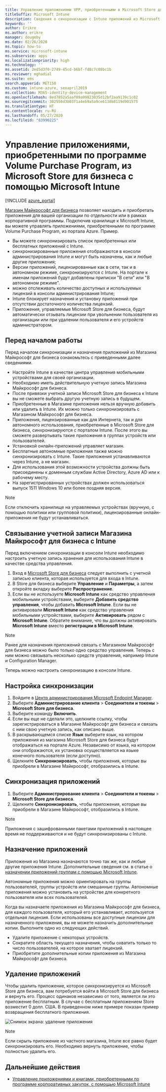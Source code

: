 ```yaml
---
title: Управление приложениями VPP, приобретенными в Microsoft Store для бизнеса
titleSuffix: Microsoft Intune
description: Сведения о синхронизации с Intune приложений из Microsoft Store для бизнеса.
keywords: ''
author: Erikre
ms.author: erikre
manager: dougeby
ms.date: 02/26/2020
ms.topic: how-to
ms.service: microsoft-intune
ms.subservice: apps
ms.localizationpriority: high
ms.technology: ''
ms.assetid: 2ed5d3f0-2749-45cd-b6bf-fd8c7c08bc1b
ms.reviewer: mghadial
ms.suite: ems
search.appverid: MET150
ms.custom: intune-azure, seoapril2019
ms.collection: M365-identity-device-management
ms.openlocfilehash: 8ed7852a5aaf09a99823035d12bf2aa9139c1c02
ms.sourcegitcommit: 302556d3b03f1a4eb9a5a9ce6138b8119d901575
ms.translationtype: HT
ms.contentlocale: ru-RU
ms.lasthandoff: 05/27/2020
ms.locfileid: "83990225"
---
```

# <a name="how-to-manage-volume-purchased-apps-from-the-microsoft-store-for-business-with-microsoft-intune"></a>Управление приложениями, приобретенными по программе Volume Purchase Program, из Microsoft Store для бизнеса с помощью Microsoft Intune

[!INCLUDE [azure_portal](../includes/azure_portal.md)]

[Магазин Майкрософт для бизнеса](https://www.microsoft.com/business-store) позволяет находить и приобретать приложения для вашей организации по отдельности или в рамках корпоративной программы. Подключив хранилище к Microsoft Intune, вы можете управлять приложениями, приобретенными по программе Volume Purchase Program, из портала Azure. Пример.

* Вы можете синхронизировать список приобретенных или бесплатных приложений с Intune.
* синхронизированные приложения отображаются в консоли администрирования Intune и могут быть назначены, как и любые другие приложения;
* Версии приложений, лицензированные как в сети, так и в автономном режиме, синхронизируются с Intune. На портале к именам приложений будут добавлены приписки "В сети" или "В автономном режиме".
* можно отслеживать количество доступных и используемых лицензий в консоли администрирования Intune;
* Intune блокирует назначения и установку приложений при отсутствии достаточного количества лицензий.
* Приложения, управляемые Microsoft Store для бизнеса, будут автоматически отзывать лицензии при увольнении пользователя из организации или при удалении пользователя и его устройств администратором.

## <a name="before-you-start"></a>Перед началом работы

Перед началом синхронизации и назначения приложений из Магазина Майкрософт для бизнеса ознакомьтесь с приведенными далее сведениями.

- Настройте Intune в качестве центра управления мобильными устройствами для своей организации.
- Необходимо иметь действительную учетную запись Магазина Майкрософт для бизнеса.
- После привязки учетной записи Microsoft Store для бизнеса к Intune вы не сможете выбрать другую учетную запись в будущем.
- Приобретенные в Магазине приложения нельзя вручную добавить или удалить в Intune. Их можно только синхронизировать с Магазином Майкрософт для бизнеса.
- Приложения, лицензированные как для Интернета, так и для автономного использования, приобретенные в Microsoft Store для бизнеса, синхронизируются с порталом Intune. После этого вы сможете развертывать такие приложения в группах устройств или пользователей.
- Установкой онлайн-приложений управляет магазин.
- Бесплатные автономные приложения также можно синхронизировать с Intune. Такие приложения устанавливаются через Intune, а не магазин.
- Для использования этой возможности устройства должны быть присоединены к доменным службам Active Directory, Azure AD или к рабочему месту.
- На зарегистрированных устройствах должен использоваться выпуск 1511 Windows 10 или более поздняя версия.

> [!NOTE]
> Если отключить хранилище на управляемых устройствах (вручную, с помощью политики или групповой политики), лицензированные онлайн-приложения не будут устанавливаться.

## <a name="associate-your-microsoft-store-for-business-account-with-intune"></a>Связывание учетной записи Магазина Майкрософт для бизнеса с Intune

Перед включением синхронизации в консоли Intune необходимо настроить учетную запись хранения для использования Intune в качестве средства управления.

1. Вход в [Microsoft Store для бизнеса](https://www.microsoft.com/business-store) следует выполнить c учетной записью клиента, которая используется для входа в Intune.
2. В Store для бизнеса выберите **Управление** и **Параметры**, а затем откройте вкладку выберите **Распространение**.
3. Если вы не используете **Microsoft Intune** как средство управления мобильными устройствами, выберите **Добавить средство управления**, чтобы добавить **Microsoft Intune**. Если вы не активировали **Microsoft Intune** как средство управления мобильными устройствами, выберите **Активировать** рядом с **Microsoft Intune**. Обратите внимание, что вы должны активировать **Microsoft Intune** вместо **регистрации в Microsoft Intune**.

> [!NOTE]
> Ранее для назначения приложений связать с Магазином Майкрософт для бизнеса можно было только одно средство управления. Теперь с ним можно связывать несколько средств управления, например Intune и Configuration Manager.

Теперь можно настроить синхронизацию в консоли Intune.

## <a name="configure-synchronization"></a>Настройка синхронизации

1. Войдите в [Центр администрирования Microsoft Endpoint Manager](https://go.microsoft.com/fwlink/?linkid=2109431).
2. Выберите **Администрирование клиента** > **Соединители и токены** > **Microsoft Store для бизнеса**.
3. Выберите команду **Включить**.
4. Если вы еще не сделали это, щелкните ссылку, чтобы зарегистрироваться в Магазине Майкрософт для бизнеса и связать с ним свою учетную запись, как описано выше.
5. В раскрывающемся списке **Язык** выберите язык, на котором приложения из магазина Microsoft Store для бизнеса будут отображаться на портале Azure. Независимо от языка, на котором они отображаются, их установка осуществляется на языке конечного пользователя (если доступно).
6. Щелкните **Синхронизировать**, чтобы приложения, которые вы приобрели в Магазине Майкрософт, отобразились в Intune.

## <a name="synchronize-apps"></a>Синхронизация приложений

1. Выберите **Администрирование клиента** > **Соединители и токены** > **Microsoft Store для бизнеса**.
2. Щелкните **Синхронизировать**, чтобы приложения, которые вы приобрели в Магазине Майкрософт, отобразились в Intune.

> [!NOTE]
> Приложения с зашифрованными пакетами приложений в настоящее время не поддерживаются и не будут синхронизированы с Intune.

## <a name="assign-apps"></a>Назначение приложений

Приложения из Магазина назначаются точно так же, как и любые другие приложения Intune. Дополнительные сведения см. в статье о [назначении приложений группам с помощью Microsoft Intune](apps-deploy.md).

Автономные приложения можно ориентировать на группы пользователей, группы устройств или смешанные группы.
Автономные приложения можно установить на устройстве для конкретного пользователя или всех пользователей.

Когда вы назначаете приложения из Магазина Майкрософт для бизнеса, для каждого пользователя, который его устанавливает, используется отдельная лицензия. Если использованы все доступные лицензии для назначенного приложения, вы не можете назначить дополнительные копии. Выполните одно из следующих действий.

* Удалите приложение с некоторых устройств.
* Сократите область текущего назначения, чтобы охватить только то число пользователей, на которое хватает лицензий.
* Приобретите дополнительные копии приложения из Магазина Майкрософт для бизнеса.

## <a name="remove-apps"></a>Удаление приложений

Чтобы удалить приложение, которое синхронизируется из Microsoft Store для бизнеса, вам потребуется войти в Microsoft Store для бизнеса и вернуть его. Процесс одинаков независимо от того, является ли это приложение бесплатным. В случае с бесплатным приложением Store возместит 0 долл. США. В приведенном ниже примере показан пример возвращения бесплатного приложения. 

![Снимок экрана: удаление приложения](./media/windows-store-for-business/microsoft-store-for-business-01.png)

> [!NOTE]
> Если скрыть приложение из частного магазина, Intune все равно будет синхронизировать его. Необходимо вернуть приложение, чтобы полностью удалить его.

## <a name="next-steps"></a>Дальнейшие действия

* [Управление приложениями и книгами, приобретенными по программе корпоративных закупок, с помощью Microsoft Intune](vpp-apps.md)
